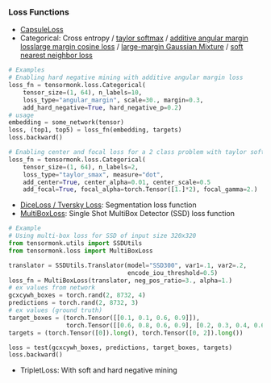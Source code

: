 ### Loss Functions
* [CapsuleLoss](https://arxiv.org/pdf/1710.09829.pdf)
* Categorical: Cross entropy / [taylor softmax](https://arxiv.org/pdf/1511.05042.pdf) / [additive angular margin loss](https://arxiv.org/pdf/1801.07698.pdf)[large margin cosine loss](https://arxiv.org/pdf/1801.09414.pdf) / [large-margin Gaussian Mixture](https://arxiv.org/pdf/1803.02988.pdf) / [soft nearest neighbor loss](https://arxiv.org/pdf/1902.01889.pdf)
```python
# Examples
# Enabling hard negative mining with additive angular margin loss
loss_fn = tensormonk.loss.Categorical(
    tensor_size=(1, 64), n_labels=10,
    loss_type="angular_margin", scale=30., margin=0.3,
    add_hard_negative=True, hard_negative_p=0.2)
# usage
embedding = some_network(tensor)
loss, (top1, top5) = loss_fn(embedding, targets)
loss.backward()

# Enabling center and focal loss for a 2 class problem with taylor softmax
loss_fn = tensormonk.loss.Categorical(
    tensor_size=(1, 64), n_labels=2,
    loss_type="taylor_smax", measure="dot",
    add_center=True, center_alpha=0.01, center_scale=0.5
    add_focal=True, focal_alpha=torch.Tensor([1.]*2), focal_gamma=2.)
```
* [DiceLoss / Tversky Loss](https://arxiv.org/pdf/1706.05721.pdf): Segmentation loss function
* [MultiBoxLoss](https://arxiv.org/pdf/1512.02325.pdf): Single Shot MultiBox Detector (SSD) loss function
```python
# Example
# Using multi-box loss for SSD of input size 320x320
from tensormonk.utils import SSDUtils
from tensormonk.loss import MultiBoxLoss

translator = SSDUtils.Translator(model="SSD300", var1=.1, var2=.2,
                                 encode_iou_threshold=0.5)
loss_fn = MultiBoxLoss(translator, neg_pos_ratio=3., alpha=1.)
# ex values from network
gcxcywh_boxes = torch.rand(2, 8732, 4)
predictions = torch.rand(2, 8732, 3)
# ex values (ground truth)
target_boxes = (torch.Tensor([[0.1, 0.1, 0.6, 0.9]]),
                torch.Tensor([[0.6, 0.8, 0.6, 0.9], [0.2, 0.3, 0.4, 0.6]]))
targets = (torch.Tensor([0]).long(), torch.Tensor([0, 2]).long())

loss = test(gcxcywh_boxes, predictions, target_boxes, targets)
loss.backward()
```
* TripletLoss: With soft and hard negative mining
